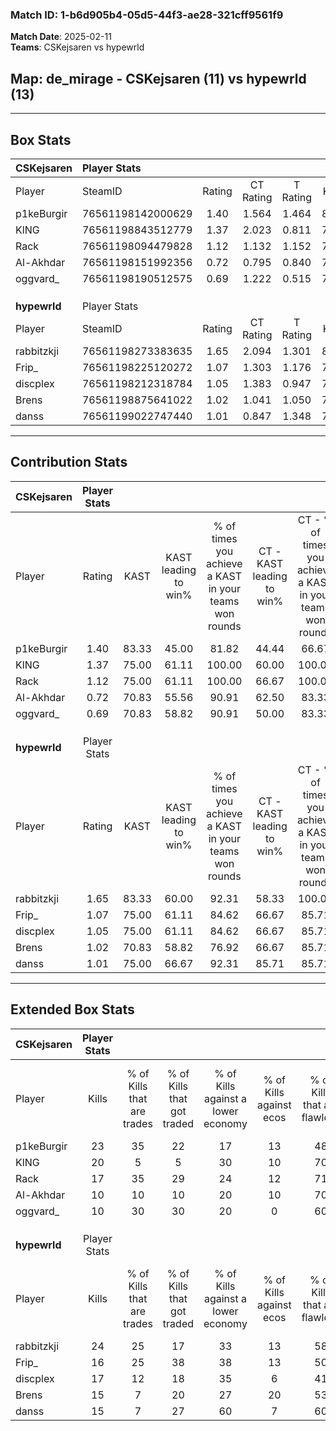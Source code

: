 ### Match ID: 1-b6d905b4-05d5-44f3-ae28-321cff9561f9  
**Match Date**: 2025-02-11  
**Teams**: CSKejsaren vs hypewrld  

## **Map**: de_mirage - CSKejsaren (11) vs hypewrld (13)  
---  

## Box Stats  

| **CSKejsaren** | Player Stats      |        |           |          |       |       |       |         |        |      |     |
| :- | :- | :-: | :-: | :-: | :-: | :-: | :-: | :-: | :-: | :-: | :-: |
| Player         | SteamID           | Rating | CT Rating | T Rating | KAST  |  ADR  | Kills | Assists | Deaths | K/D  | HS% |
| p1keBurgir     | 76561198142000629 |  1.40  |   1.564   |  1.464   | 83.33 | 97.0  |  23   |    9    |   20   | 1.15 | 52  |
| KlNG           | 76561198843512779 |  1.37  |   2.023   |  0.811   | 75.00 | 93.0  |  20   |    8    |   13   | 1.54 | 20  |
| Rack           | 76561198094479828 |  1.12  |   1.132   |  1.152   | 75.00 | 71.5  |  17   |    6    |   16   | 1.06 | 58  |
| Al-Akhdar      | 76561198151992356 |  0.72  |   0.795   |  0.840   | 70.83 | 51.5  |  10   |    4    |   18   | 0.56 | 50  |
| oggvard_       | 76561198190512575 |  0.69  |   1.222   |  0.515   | 70.83 | 58.6  |  10   |    7    |   21   | 0.48 | 40  |
|                |                   |        |           |          |       |       |       |         |        |      |     |
|                |                   |        |           |          |       |       |       |         |        |      |     |
|                |                   |        |           |          |       |       |       |         |        |      |     |
| **hypewrld**   | Player Stats      |        |           |          |       |       |       |         |        |      |     |
| Player         | SteamID           | Rating | CT Rating | T Rating | KAST  |  ADR  | Kills | Assists | Deaths | K/D  | HS% |
| rabbitzkji     | 76561198273383635 |  1.65  |   2.094   |  1.301   | 83.33 | 108.1 |  24   |    8    |   12   | 2.00 | 37  |
| Frip_          | 76561198225120272 |  1.07  |   1.303   |  1.176   | 75.00 | 79.8  |  16   |    7    |   18   | 0.89 | 56  |
| discplex       | 76561198212318784 |  1.05  |   1.383   |  0.947   | 75.00 | 72.9  |  17   |    4    |   19   | 0.89 | 41  |
| Brens          | 76561198875641022 |  1.02  |   1.041   |  1.050   | 70.83 | 63.5  |  15   |    3    |   14   | 1.07 | 40  |
| danss          | 76561199022747440 |  1.01  |   0.847   |  1.348   | 75.00 | 74.0  |  15   |    5    |   18   | 0.83 | 80  |
---  

## Contribution Stats  

| **CSKejsaren** | Player Stats |       |                      |                                                        |                           |                                                             |                          |                                                            |
| :- | :-: | :-: | :-: | :-: | :-: | :-: | :-: | :-: |
| Player         |    Rating    | KAST  | KAST leading to win% | % of times you achieve a KAST in your teams won rounds | CT - KAST leading to win% | CT - % of times you achieve a KAST in your teams won rounds | T - KAST leading to win% | T - % of times you achieve a KAST in your teams won rounds |
| p1keBurgir     |     1.40     | 83.33 |        45.00         |                         81.82                          |           44.44           |                            66.67                            |          45.45           |                           100.00                           |
| KlNG           |     1.37     | 75.00 |        61.11         |                         100.00                         |           60.00           |                           100.00                            |          62.50           |                           100.00                           |
| Rack           |     1.12     | 75.00 |        61.11         |                         100.00                         |           66.67           |                           100.00                            |          55.56           |                           100.00                           |
| Al-Akhdar      |     0.72     | 70.83 |        55.56         |                         90.91                          |           62.50           |                            83.33                            |          50.00           |                           100.00                           |
| oggvard_       |     0.69     | 70.83 |        58.82         |                         90.91                          |           50.00           |                            83.33                            |          71.43           |                           100.00                           |
|                |              |       |                      |                                                        |                           |                                                             |                          |                                                            |
|                |              |       |                      |                                                        |                           |                                                             |                          |                                                            |
|                |              |       |                      |                                                        |                           |                                                             |                          |                                                            |
| **hypewrld**   | Player Stats |       |                      |                                                        |                           |                                                             |                          |                                                            |
| Player         |    Rating    | KAST  | KAST leading to win% | % of times you achieve a KAST in your teams won rounds | CT - KAST leading to win% | CT - % of times you achieve a KAST in your teams won rounds | T - KAST leading to win% | T - % of times you achieve a KAST in your teams won rounds |
| rabbitzkji     |     1.65     | 83.33 |        60.00         |                         92.31                          |           58.33           |                           100.00                            |          62.50           |                           83.33                            |
| Frip_          |     1.07     | 75.00 |        61.11         |                         84.62                          |           66.67           |                            85.71                            |          55.56           |                           83.33                            |
| discplex       |     1.05     | 75.00 |        61.11         |                         84.62                          |           66.67           |                            85.71                            |          55.56           |                           83.33                            |
| Brens          |     1.02     | 70.83 |        58.82         |                         76.92                          |           66.67           |                            85.71                            |          50.00           |                           66.67                            |
| danss          |     1.01     | 75.00 |        66.67         |                         92.31                          |           85.71           |                            85.71                            |          54.55           |                           100.00                           |
---  

## Extended Box Stats  

| **CSKejsaren** | Player Stats |                            |                            |                                    |                         |                              |                                 |        |                             |                                     |                          |                               |                            |
| :- | :-: | :-: | :-: | :-: | :-: | :-: | :-: | :-: | :-: | :-: | :-: | :-: | :-: |
| Player         |    Kills     | % of Kills that are trades | % of Kills that got traded | % of Kills against a lower economy | % of Kills against ecos | % of Kills that are flawless | % of Kills that are close duels | Deaths | % of Deaths that get traded | % of Deaths against a lower economy | % of Deaths against ecos | % of Deaths that are flawless | % of Deaths that are close |
| p1keBurgir     |      23      |             35             |             22             |                 17                 |           13            |              48              |               13                |   20   |             25              |                 15                  |            0             |              60               |             5              |
| KlNG           |      20      |             5              |             5              |                 30                 |           10            |              70              |               10                |   13   |             15              |                  8                  |            0             |              62               |             0              |
| Rack           |      17      |             35             |             29             |                 24                 |           12            |              71              |                6                |   16   |              6              |                 19                  |            13            |              50               |             13             |
| Al-Akhdar      |      10      |             10             |             10             |                 20                 |           10            |              70              |               20                |   18   |             17              |                 17                  |            6             |              28               |             17             |
| oggvard_       |      10      |             30             |             30             |                 20                 |            0            |              60              |                0                |   21   |             38              |                 19                  |            5             |              57               |             14             |
|                |              |                            |                            |                                    |                         |                              |                                 |        |                             |                                     |                          |                               |                            |
|                |              |                            |                            |                                    |                         |                              |                                 |        |                             |                                     |                          |                               |                            |
|                |              |                            |                            |                                    |                         |                              |                                 |        |                             |                                     |                          |                               |                            |
| **hypewrld**   | Player Stats |                            |                            |                                    |                         |                              |                                 |        |                             |                                     |                          |                               |                            |
| Player         |    Kills     | % of Kills that are trades | % of Kills that got traded | % of Kills against a lower economy | % of Kills against ecos | % of Kills that are flawless | % of Kills that are close duels | Deaths | % of Deaths that get traded | % of Deaths against a lower economy | % of Deaths against ecos | % of Deaths that are flawless | % of Deaths that are close |
| rabbitzkji     |      24      |             25             |             17             |                 33                 |           13            |              58              |                4                |   12   |             17              |                 42                  |            8             |              67               |             8              |
| Frip_          |      16      |             25             |             38             |                 38                 |           13            |              50              |               19                |   18   |             22              |                 33                  |            0             |              61               |             6              |
| discplex       |      17      |             12             |             18             |                 35                 |            6            |              41              |               18                |   19   |             26              |                 32                  |            11            |              68               |             16             |
| Brens          |      15      |             7              |             20             |                 27                 |           20            |              53              |                7                |   14   |              7              |                 29                  |            0             |              64               |             7              |
| danss          |      15      |             7              |             27             |                 60                 |            7            |              60              |                7                |   18   |             22              |                 33                  |            6             |              56               |             11             |
